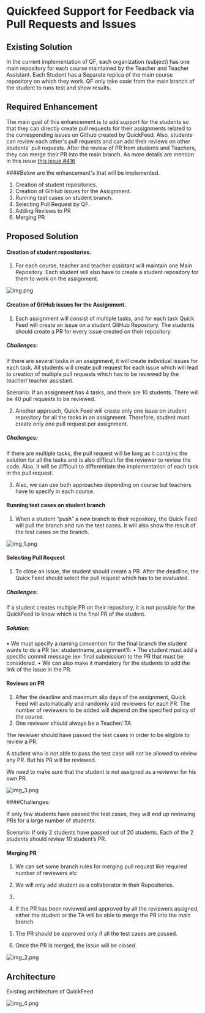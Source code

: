 # Quickfeed Support for Feedback via Pull Requests and Issues


## Existing Solution 

In the current implementation of QF, each organization (subject) has one main repository for each course maintained by the Teacher and Teacher Assistant.
Each Student has a Separate replica of the main course repository on which they work. QF only take code from the main branch of the student to runs test and show results.

## Required Enhancement

The main goal of this enhancement is to add support for the students so that they can directly create pull requests for their assignments related to the corresponding issues on Github created by QuickFeed.
Also, students can review each other's pull requests and can add their reviews on other students' pull requests. After the review of PR from students and Teachers, they can merge their PR into the main branch.
As more details are mention in  this issue [this issue #416](https://github.com/autograde/quickfeed/issues/416)

####Below are the enhancement's that will be implemented.

1. Creation of student repositories.
2. Creation of GitHub issues for the Assignment.
3. Running test cases on student branch.
4. Selecting Pull Request by QF.
5. Adding Reviews to PR
6. Merging PR

## Proposed Solution

#### Creation of student repositories.

1. For each course, teacher and teacher assistant will maintain one Main Repository. Each student will also have to create a student repository for them to work on the assignment. 

![img.png](local-setup/figures/github_enhancement_img.png)

#### Creation of GitHub issues for the Assignment.

1. Each assignment will consist of multiple tasks, and for each task Quick Feed will create an issue on a student GitHub Repository. The students should create a PR for every issue created on their repository.

   
##### Challenges:
If there are several tasks in an assignment, it will create individual issues for each task. All students will create pull request for each issue which will lead to creation of multiple pull requests which has to be reviewed by the teacher/ teacher assistant.

Scenario: If an assignment has 4 tasks, and there are 10 students. There will be 40 pull requests to be reviewed.



2. Another approach, Quick Feed will create only one issue on student repository for all the tasks in an assignment. Therefore, student must create only one pull request per assignment.


##### Challenges:

If there are multiple tasks, the pull request will be long as it contains the solution for all the tasks and is also difficult for the reviewer to review the code.
Also, it will be difficult to differentiate the implementation of each task in the pull request.

3. Also, we can use both approaches depending on course but teachers have to specify in each course.

#### Running test cases on student branch

1. When a student “push” a new branch to their repository, the Quick Feed will pull the branch and run the test cases. It will also show the result of the test cases on the branch.

![img_1.png](local-setup/figures/github_enhancement_img_1.png)

#### Selecting Pull Request

1.	 To close an issue, the student should create a PR. After the deadline, the Quick Feed should select the pull request which has to be evaluated.

##### Challenges:

If a student creates multiple PR on their repository, it is not possible for the QuickFeed to know which is the final PR of the student.

##### Solution:

•	We must specify a naming convention for the final branch the student wants to do a PR (ex: studentname_assignment1).
•	The student must add a specific commit message (ex: final submission) to the PR that must be considered.
•	We can also make it mandatory for the students to add the link of the issue in the PR.

#### Reviews on PR

1. After the deadline and maximum slip days of the assignment, Quick Feed will automatically and randomly add reviewers for each PR. The number of reviewers to be added will depend on the specified policy of the course.
2. One reviewer should always be a Teacher/ TA.

The reviewer should have passed the test cases in order to be eligible to review a PR.

A student who is not able to pass the test case will not be allowed to review any PR. But his PR will be reviewed.

We need to make sure that the student is not assigned as a reviewer for his own PR.

![img_3.png](local-setup/figures/github_enhancement_img_3.png)

####Challenges:

If only few students have passed the test cases, they will end up reviewing PRs for a large number of students.

Scenario: If only 2 students have passed out of 20 students. Each of the 2 students should review 10 student’s PR.

#### Merging PR
1. We can set some branch rules for merging pull request like required number of reviewers etc

2. We will only add student as a collaborator in their Repositories.
3. 
4. If the PR has been reviewed and approved by all the reviewers assigned, either the student or the TA will be able to merge the PR into the main branch.

5. The PR should be approved only if all the test cases are passed.

6. Once the PR is merged, the issue will be closed.

![img_2.png](local-setup/figures/github_enhancement_img_2.png)


## Architecture

Existing architecture of QuickFeed

![img_4.png](local-setup/figures/github_enhancement_img_4.png)



